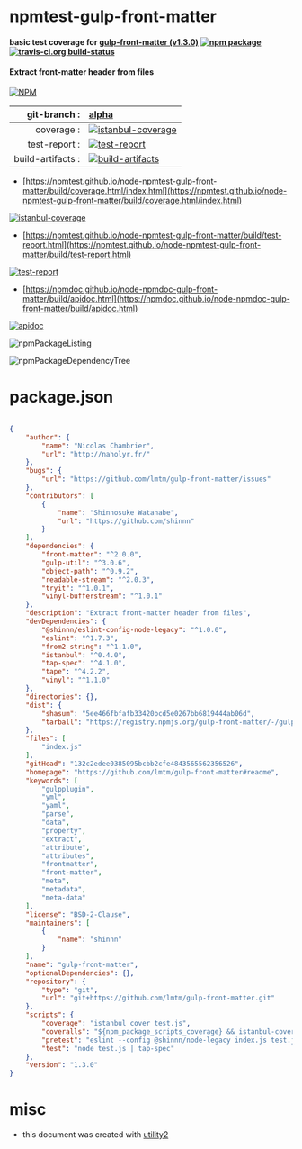 # npmtest-gulp-front-matter

#### basic test coverage for  [gulp-front-matter (v1.3.0)](https://github.com/lmtm/gulp-front-matter#readme)  [![npm package](https://img.shields.io/npm/v/npmtest-gulp-front-matter.svg?style=flat-square)](https://www.npmjs.org/package/npmtest-gulp-front-matter) [![travis-ci.org build-status](https://api.travis-ci.org/npmtest/node-npmtest-gulp-front-matter.svg)](https://travis-ci.org/npmtest/node-npmtest-gulp-front-matter)

#### Extract front-matter header from files

[![NPM](https://nodei.co/npm/gulp-front-matter.png?downloads=true&downloadRank=true&stars=true)](https://www.npmjs.com/package/gulp-front-matter)

| git-branch : | [alpha](https://github.com/npmtest/node-npmtest-gulp-front-matter/tree/alpha)|
|--:|:--|
| coverage : | [![istanbul-coverage](https://npmtest.github.io/node-npmtest-gulp-front-matter/build/coverage.badge.svg)](https://npmtest.github.io/node-npmtest-gulp-front-matter/build/coverage.html/index.html)|
| test-report : | [![test-report](https://npmtest.github.io/node-npmtest-gulp-front-matter/build/test-report.badge.svg)](https://npmtest.github.io/node-npmtest-gulp-front-matter/build/test-report.html)|
| build-artifacts : | [![build-artifacts](https://npmtest.github.io/node-npmtest-gulp-front-matter/glyphicons_144_folder_open.png)](https://github.com/npmtest/node-npmtest-gulp-front-matter/tree/gh-pages/build)|

- [https://npmtest.github.io/node-npmtest-gulp-front-matter/build/coverage.html/index.html](https://npmtest.github.io/node-npmtest-gulp-front-matter/build/coverage.html/index.html)

[![istanbul-coverage](https://npmtest.github.io/node-npmtest-gulp-front-matter/build/screenCapture.buildCi.browser.%252Ftmp%252Fbuild%252Fcoverage.lib.html.png)](https://npmtest.github.io/node-npmtest-gulp-front-matter/build/coverage.html/index.html)

- [https://npmtest.github.io/node-npmtest-gulp-front-matter/build/test-report.html](https://npmtest.github.io/node-npmtest-gulp-front-matter/build/test-report.html)

[![test-report](https://npmtest.github.io/node-npmtest-gulp-front-matter/build/screenCapture.buildCi.browser.%252Ftmp%252Fbuild%252Ftest-report.html.png)](https://npmtest.github.io/node-npmtest-gulp-front-matter/build/test-report.html)

- [https://npmdoc.github.io/node-npmdoc-gulp-front-matter/build/apidoc.html](https://npmdoc.github.io/node-npmdoc-gulp-front-matter/build/apidoc.html)

[![apidoc](https://npmdoc.github.io/node-npmdoc-gulp-front-matter/build/screenCapture.buildCi.browser.%252Ftmp%252Fbuild%252Fapidoc.html.png)](https://npmdoc.github.io/node-npmdoc-gulp-front-matter/build/apidoc.html)

![npmPackageListing](https://npmtest.github.io/node-npmtest-gulp-front-matter/build/screenCapture.npmPackageListing.svg)

![npmPackageDependencyTree](https://npmtest.github.io/node-npmtest-gulp-front-matter/build/screenCapture.npmPackageDependencyTree.svg)



# package.json

```json

{
    "author": {
        "name": "Nicolas Chambrier",
        "url": "http://naholyr.fr/"
    },
    "bugs": {
        "url": "https://github.com/lmtm/gulp-front-matter/issues"
    },
    "contributors": [
        {
            "name": "Shinnosuke Watanabe",
            "url": "https://github.com/shinnn"
        }
    ],
    "dependencies": {
        "front-matter": "^2.0.0",
        "gulp-util": "^3.0.6",
        "object-path": "^0.9.2",
        "readable-stream": "^2.0.3",
        "tryit": "^1.0.1",
        "vinyl-bufferstream": "^1.0.1"
    },
    "description": "Extract front-matter header from files",
    "devDependencies": {
        "@shinnn/eslint-config-node-legacy": "^1.0.0",
        "eslint": "^1.7.3",
        "from2-string": "^1.1.0",
        "istanbul": "^0.4.0",
        "tap-spec": "^4.1.0",
        "tape": "^4.2.2",
        "vinyl": "^1.1.0"
    },
    "directories": {},
    "dist": {
        "shasum": "5ee466fbfafb33420bcd5e0267bb6819444ab06d",
        "tarball": "https://registry.npmjs.org/gulp-front-matter/-/gulp-front-matter-1.3.0.tgz"
    },
    "files": [
        "index.js"
    ],
    "gitHead": "132c2edee0385095bcbb2cfe4843565562356526",
    "homepage": "https://github.com/lmtm/gulp-front-matter#readme",
    "keywords": [
        "gulpplugin",
        "yml",
        "yaml",
        "parse",
        "data",
        "property",
        "extract",
        "attribute",
        "attributes",
        "frontmatter",
        "front-matter",
        "meta",
        "metadata",
        "meta-data"
    ],
    "license": "BSD-2-Clause",
    "maintainers": [
        {
            "name": "shinnn"
        }
    ],
    "name": "gulp-front-matter",
    "optionalDependencies": {},
    "repository": {
        "type": "git",
        "url": "git+https://github.com/lmtm/gulp-front-matter.git"
    },
    "scripts": {
        "coverage": "istanbul cover test.js",
        "coveralls": "${npm_package_scripts_coverage} && istanbul-coveralls",
        "pretest": "eslint --config @shinnn/node-legacy index.js test.js",
        "test": "node test.js | tap-spec"
    },
    "version": "1.3.0"
}
```



# misc
- this document was created with [utility2](https://github.com/kaizhu256/node-utility2)
